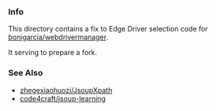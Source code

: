 ### Info

This directory contains a fix to Edge Driver selection code for [bonigarcia/webdrivermanager](https://github.com/bonigarcia/webdrivermanager).

It serving to prepare a fork.

### See Also
 * [zhegexiaohuozi/JsoupXpath](https://github.com/zhegexiaohuozi/JsoupXpath)
 * [code4craft/jsoup-learning](https://github.com/code4craft/jsoup-learning)
